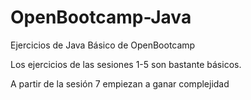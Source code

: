 # OpenBootcamp-Java
Ejercicios de Java Básico de OpenBootcamp

Los ejercicios de las sesiones 1-5 son bastante básicos.

A partir de la sesión 7 empiezan a ganar complejidad
